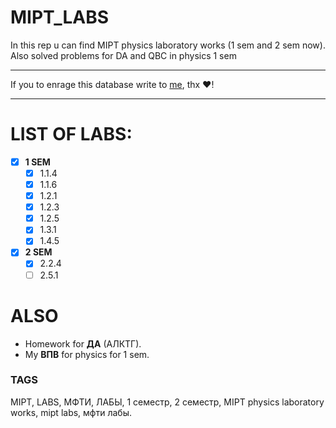 # MIPT_LABS
In this rep u can find MIPT physics laboratory works (1 sem and 2 sem now). Also solved problems for DA and QBC in physics 1 sem
_______
If you to enrage this database write to [me](https://vk.com/danik.princessa), thx ❤️!
________
# LIST OF LABS:
 - [X] __1 SEM__
     - [X] 1.1.4
     - [X] 1.1.6
     - [X] 1.2.1
     - [X] 1.2.3
     - [X] 1.2.5
     - [X] 1.3.1
     - [X] 1.4.5
- [X] __2 SEM__
  - [X] 2.2.4
  - [ ] 2.5.1
# ALSO
* Homework for __ДА__ (АЛКТГ).
* My __ВПВ__ for physics for 1 sem.


### TAGS
MIPT, LABS, МФТИ, ЛАБЫ, 1 семестр, 2 семестр, MIPT physics laboratory works, mipt labs, мфти лабы.
